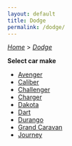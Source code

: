 ```yaml
---
layout: default
title: Dodge
permalink: /dodge/
---
```

[*Home*](/) > [*Dodge*](/dodge/)

**Select car make**

- [Avenger](/dodge/avenger/)
- [Caliber](/dodge/caliber/)
- [Challenger](/dodge/challenger/)
- [Charger](/dodge/charger/)
- [Dakota](/dodge/dakota/)
- [Dart](/dodge/dart/)
- [Durango](/dodge/durango/)
- [Grand Caravan](/dodge/grand-caravan/)
- [Journey](/dodge/journey/)

